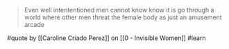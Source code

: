 > Even well intententioned men cannot know know it is go through a world where other men threat the female body as just an amusement arcade

#quote by [[Caroline Criado Perez]] on [[0 - Invisible Women]] #learn